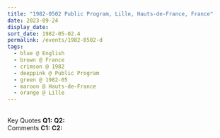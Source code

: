 ```yaml
---
title: "1982-0502 Public Program, Lille, Hauts-de-France, France"
date: 2023-09-24
display_date: 
sort_date: 1982-05-02.4
permalink: /events/1982-0502-d
tags:
  - blue @ English
  - brown @ France
  - crimson @ 1982
  - deeppink @ Public Program
  - green @ 1982-05
  - maroon @ Hauts-de-France
  - orange @ Lille
---
```


<br>

<wave-list>
  <list-title color="DarkSeaGreen" width="55">Key Quotes</list-title>
  <list-item color="BlanchedAlmond" width="280"><b>Q1:</b> <i></i></list-item>
  <list-item color="Lavender" width="280"><b>Q2:</b> <i></i></list-item>
</wave-list>

<br>

<wave-list>
  <list-title color="DarkSeaGreen" width="55">Comments</list-title>
  <list-item color="BlanchedAlmond" width="280"><b>C1:</b> <i></i></list-item>
  <list-item color="Lavender" width="280"><b>C2:</b> <i></i></list-item>
</wave-list>